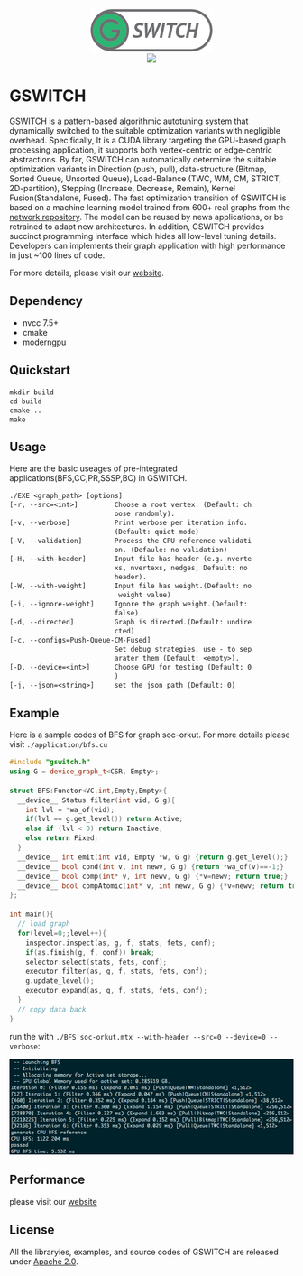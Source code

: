 <p align="center">
  <a href="https://github.com/jokopi/GSWITCH"><img src="./docs/assets/imgs/gswitch-icon.png"></a>
  <br>
  <a href="https://github.com/jokopi/GSWITCH/releases/tag/v0.1"><img src="https://img.shields.io/badge/gswitch-0.1-blue.svg"></a>
  <br>
</p>

# GSWITCH
GSWITCH is a pattern-based algorithmic autotuning system that dynamically switched to the suitable optimization variants with negligible overhead.
Specifically, It is a CUDA library targeting the GPU-based graph processing application, it supports both vertex-centric or edge-centric abstractions. 
By far, GSWITCH can automatically determine the suitable optimization variants in Direction (push, pull), data-structure (Bitmap, Sorted Queue, Unsorted Queue), Load-Balance (TWC, WM, CM, STRICT, 2D-partition), Stepping (Increase, Decrease, Remain), Kernel Fusion(Standalone, Fused).
The fast optimization transition of GSWITCH is based on a machine learning model trained from 600+ real graphs from the [network repository](http://networkrepository.com). 
The model can be reused by news applications, or be retrained to adapt new architectures.
In addition, GSWITCH provides succinct programming interface which hides all low-level tuning details. Developers can implements their graph application with high performance in just ~100 lines of code.

For more details, please visit our [website](https://jokopi.github.io/GSWITCH/).

## Dependency

 - nvcc 7.5+
 - cmake
 - moderngpu

## Quickstart

```shell
mkdir build
cd build
cmake ..
make
```

## Usage

Here are the basic useages of pre-integrated applications(BFS,CC,PR,SSSP,BC) in GSWITCH.

```shell
./EXE <graph_path> [options]
[-r, --src=<int>]         Choose a root vertex. (Default: ch
                          oose randomly).
[-v, --verbose]           Print verbose per iteration info. 
                          (Default: quiet mode)
[-V, --validation]        Process the CPU reference validati
                          on. (Defaule: no validation)
[-H, --with-header]       Input file has header (e.g. nverte
                          xs, nvertexs, nedges, Default: no 
                          header).
[-W, --with-weight]       Input file has weight.(Default: no
                           weight value)
[-i, --ignore-weight]     Ignore the graph weight.(Default: 
                          false)
[-d, --directed]          Graph is directed.(Default: undire
                          cted)
[-c, --configs=Push-Queue-CM-Fused]
                          Set debug strategies, use - to sep
                          arater them (Default: <empty>).
[-D, --device=<int>]      Choose GPU for testing (Default: 0
                          )
[-j, --json=<string>]     set the json path (Default: 0)
```

## Example

Here is a sample codes of BFS for graph soc-orkut. For more details please visit `./application/bfs.cu`

```c++
#include "gswitch.h"
using G = device_graph_t<CSR, Empty>;

struct BFS:Functor<VC,int,Empty,Empty>{
  __device__ Status filter(int vid, G g){
    int lvl = *wa_of(vid);
    if(lvl == g.get_level()) return Active;
    else if (lvl < 0) return Inactive;
    else return Fixed;
  }
  __device__ int emit(int vid, Empty *w, G g) {return g.get_level();}
  __device__ bool cond(int v, int newv, G g) {return *wa_of(v)==-1;}
  __device__ bool comp(int* v, int newv, G g) {*v=newv; return true;}
  __device__ bool compAtomic(int* v, int newv, G g) {*v=newv; return true;}
};

int main(){
  // load graph
  for(level=0;;level++){
    inspector.inspect(as, g, f, stats, fets, conf);
    if(as.finish(g, f, conf)) break;
    selector.select(stats, fets, conf);
    executor.filter(as, g, f, stats, fets, conf);
    g.update_level();
    executor.expand(as, g, f, stats, fets, conf);
  }
  // copy data back
}
```
run the with `./BFS soc-orkut.mtx --with-header --src=0 --device=0 --verbose`:

![run-bfs](./docs/assets/imgs/run-bfs-orkut-example.png)


## Performance
please visit our [website](https://jokopi.github.io/GSWITCH/)

## License
All the libraryies, examples, and source codes of GSWITCH are released under [Apache 2.0](http://www.apache.org/licenses/LICENSE-2.0).
